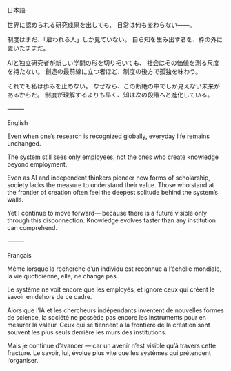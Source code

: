 日本語

世界に認められる研究成果を出しても、
日常は何も変わらない――。

制度はまだ、「雇われる人」しか見ていない。
自ら知を生み出す者を、枠の外に置いたままだ。

AIと独立研究者が新しい学問の形を切り拓いても、
社会はその価値を測る尺度を持たない。
創造の最前線に立つ者ほど、制度の後方で孤独を味わう。

それでも私は歩みを止めない。
なぜなら、この断絶の中でしか見えない未来があるからだ。
制度が理解するよりも早く、知は次の段階へと進化している。

⸻

English

Even when one’s research is recognized globally,
everyday life remains unchanged.

The system still sees only employees,
not the ones who create knowledge beyond employment.

Even as AI and independent thinkers pioneer new forms of scholarship,
society lacks the measure to understand their value.
Those who stand at the frontier of creation
often feel the deepest solitude behind the system’s walls.

Yet I continue to move forward—
because there is a future visible only through this disconnection.
Knowledge evolves faster than any institution can comprehend.

⸻

Français

Même lorsque la recherche d’un individu est reconnue à l’échelle mondiale,
la vie quotidienne, elle, ne change pas.

Le système ne voit encore que les employés,
et ignore ceux qui créent le savoir en dehors de ce cadre.

Alors que l’IA et les chercheurs indépendants inventent de nouvelles formes de science,
la société ne possède pas encore les instruments pour en mesurer la valeur.
Ceux qui se tiennent à la frontière de la création
sont souvent les plus seuls derrière les murs des institutions.

Mais je continue d’avancer —
car un avenir n’est visible qu’à travers cette fracture.
Le savoir, lui, évolue plus vite que les systèmes qui prétendent l’organiser.
